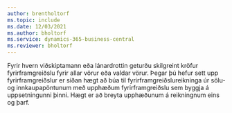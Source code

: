 ```yaml
---
author: brentholtorf
ms.topic: include
ms.date: 12/03/2021
ms.author: bholtorf
ms.service: dynamics-365-business-central
ms.reviewer: bholtorf
---
```

Fyrir hvern viðskiptamann eða lánardrottin geturðu skilgreint kröfur fyrirframgreiðslu fyrir allar vörur eða valdar vörur. Þegar þú hefur sett upp fyrirframgreiðslur er síðan hægt að búa til fyrirframgreiðslureikninga úr sölu- og innkaupapöntunum með upphæðum fyrirframgreiðslu sem byggja á uppsetningunni þinni. Hægt er að breyta upphæðunum á reikningnum eins og þarf.  
